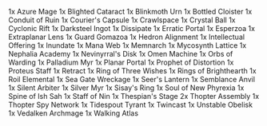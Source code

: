 1x Azure Mage
1x Blighted Cataract
1x Blinkmoth Urn
1x Bottled Cloister
1x Conduit of Ruin
1x Courier's Capsule
1x Crawlspace
1x Crystal Ball
1x Cyclonic Rift
1x Darksteel Ingot
1x Dissipate
1x Erratic Portal
1x Esperzoa
1x Extraplanar Lens
1x Guard Gomazoa
1x Hedron Alignment
1x Intellectual Offering
1x Inundate
1x Mana Web
1x Memnarch
1x Mycosynth Lattice
1x Nephalia Academy
1x Nevinyrral's Disk
1x Omen Machine
1x Orbs of Warding
1x Palladium Myr
1x Planar Portal
1x Prophet of Distortion
1x Proteus Staff
1x Retract
1x Ring of Three Wishes
1x Rings of Brighthearth
1x Roil Elemental
1x Sea Gate Wreckage
1x Seer's Lantern
1x Semblance Anvil
1x Silent Arbiter
1x Silver Myr
1x Sisay's Ring
1x Soul of New Phyrexia
1x Spine of Ish Sah
1x Staff of Nin
1x Thespian's Stage
2x Thopter Assembly
1x Thopter Spy Network
1x Tidespout Tyrant
1x Twincast
1x Unstable Obelisk
1x Vedalken Archmage
1x Walking Atlas